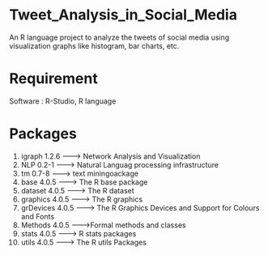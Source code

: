 # Tweet_Analysis_in_Social_Media
An R language project to analyze the tweets of social media using visualization graphs like histogram, bar charts, etc.

# Requirement
Software : R-Studio, R language

#  Packages
1. igraph 1.2.6       ---> Network Analysis and Visualization
2. NLP 0.2-1          ---> Natural Languag processing infrastructure
3. tm 0.7-8           ---> text miningoackage
4. base 4.0.5         ---> The R base package
5. dataset 4.0.5      ---> The R dataset
6. graphics 4.0.5     ---> The R graphics
7. grDevices 4.0.5    ---> The R Graphics Devices and Support for Colours and Fonts
8. Methods 4.0.5      --->Formal methods and classes
9. stats 4.0.5        ---> R stats packages
10. utils 4.0.5       ---> The R utils Packages

